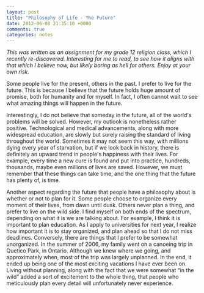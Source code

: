 ```yaml
---
layout: post
title: "Philosophy of Life - The Future"
date: 2012-06-08 21:35:10 +0000
comments: true
categories: notes
---
```


*This was written as an assignment for my grade 12 religion class, which I recently re-discovered. Interesting for me to read, to see how it aligns with that which I believe now, but likely boring as hell for others. Enjoy at your own risk.*

Some people live for the present, others in the past. I prefer to live for the future. This is because I believe that the future holds huge amount of promise, both for humanity and for myself. In fact, I often cannot wait to see what amazing things will happen in the future.

Interestingly, I do not believe that someday in the future, all of the world's problems will be solved. However, my outlook is nonetheless rather positive. Technological and medical advancements, along with more widespread education, are slowly but surely raising the standard of living throughout the world. Sometimes it may not seem this way, with millions dying every year of starvation, but if we look back in history, there is definitely an upward trend in people's happiness with their lives. For example, every time a new cure is found and put into practice, hundreds, thousands, maybe even millions of lives are saved. However, we must remember that these things can take time, and the one thing that the future has plenty of, is time.

Another aspect regarding the future that people have a philosophy about is whether or not to plan for it. Some people choose to organize every moment of their lives, from dawn until dusk. Others never plan a thing, and prefer to live on the wild side. I find myself on both ends of the spectrum, depending on what it is we are talking about. For example, I think it is important to plan education. As I apply to universities for next year, I realize how important it is to stay organized, and plan ahead so that I do not miss deadlines. Conversely, there are things that I prefer to be somewhat unorganized. In the summer of 2006, my family went on a canoeing trip in Quetico Park, in Ontario. Although we knew where we going, and approximately when, most of the trip was largely unplanned. In the end, it ended up being one of the most exciting vacations I have ever been on. Living without planning, along with the fact that we were somewhat “in the wild” added a sort of excitement to the whole thing, that people who meticulously plan every detail will unfortunately never experience.